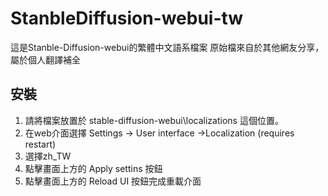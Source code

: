 # StanbleDiffusion-webui-tw
這是Stanble-Diffusion-webui的繁體中文語系檔案
原始檔來自於其他網友分享，屬於個人翻譯補全

## 安裝
1.  請將檔案放置於 stable-diffusion-webui\localizations 這個位置。
2.  在web介面選擇 Settings -> User interface ->Localization (requires restart)
3.  選擇zh_TW
4.  點擊畫面上方的 Apply settins 按鈕
5.  點擊畫面上方的 Reload UI 按鈕完成重載介面
